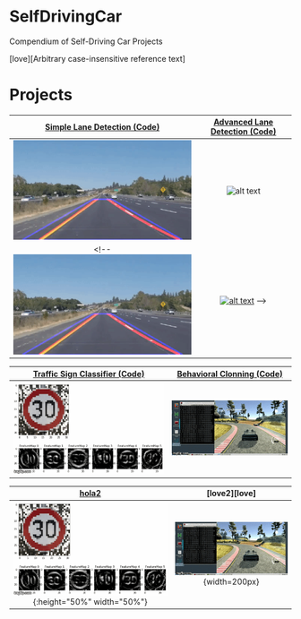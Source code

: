 # SelfDrivingCar
Compendium of Self-Driving Car Projects

[//]: # (Image Directory Paths)
[image1]: ./README_images/simple_lane_detection.gif
[image2]: ./README_images/advanced_lane_detection.gif
[image3]: ./README_images/traffic.gif
[image4]: ./README_images/behavior.gif

[//]: # (Repo URL Links)
[link1]: https://github.com/laygond/Simple-Lane-Detection
[link2]: https://github.com/laygond/Advanced-Lane-Detection
[link3]: https://github.com/laygond/Traffic-Sign-Classifier
[link4]: https://github.com/laygond/Behavioral-Cloning

[hola]: [HOLA]

[love][Arbitrary case-insensitive reference text]

# Projects

[Simple Lane Detection (Code)][link1] | [Advanced Lane Detection (Code)][link2]
:---:|:---:
![alt text][image1] | ![alt text][image2]
<!-- <a href=https://github.com/laygond/Simple-Lane-Detection>![alt text][image1]</a>  |     <a href=https://github.com/laygond/Simple-Lane-Detection>![alt text][image2]</a>  -->

[Traffic Sign Classifier (Code)][link3] | [Behavioral Clonning (Code)][link4]
:---:|:---:
![alt text][image3] | ![alt text][image4]

[hola2][hola] | [love2][love]
:---:|:---:
![alt text][image3]{:height="50%" width="50%"} | ![alt text][image4]{width=200px}


